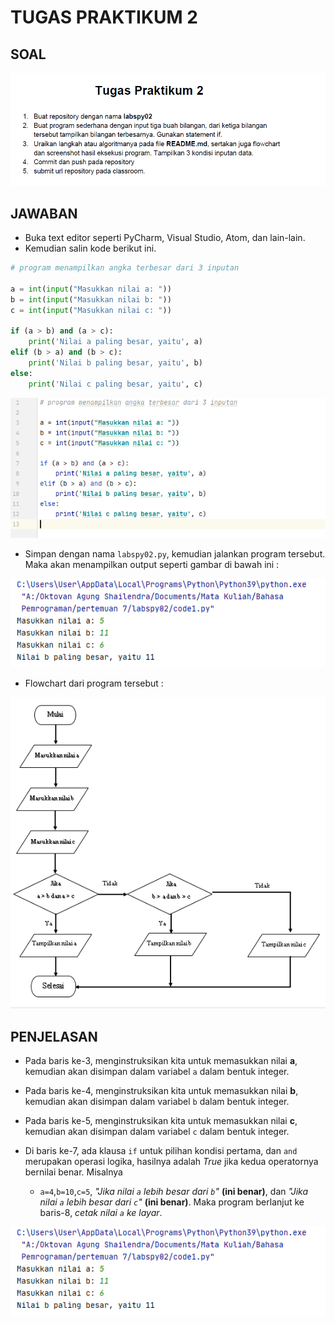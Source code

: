 # TUGAS PRAKTIKUM 2

## SOAL

![gambar1](gambar/tugas.png)

## JAWABAN

* Buka text editor seperti PyCharm, Visual Studio, Atom, dan lain-lain.
* Kemudian salin kode berikut ini.

``` python
# program menampilkan angka terbesar dari 3 inputan

a = int(input("Masukkan nilai a: "))
b = int(input("Masukkan nilai b: "))
c = int(input("Masukkan nilai c: "))

if (a > b) and (a > c):
    print('Nilai a paling besar, yaitu', a)
elif (b > a) and (b > c):
    print('Nilai b paling besar, yaitu', b)
else:
    print('Nilai c paling besar, yaitu', c)
```

![gambar2](gambar/code1.png)

* Simpan dengan nama `labspy02.py`, kemudian jalankan program tersebut. Maka akan menampilkan output seperti gambar di bawah ini :

![gambar3](gambar/output1.png)

* Flowchart dari program tersebut :

![gambar3](gambar/flowchart.png)

## PENJELASAN
  * Pada baris ke-3, menginstruksikan kita untuk memasukkan nilai **a**, kemudian akan disimpan dalam variabel `a` dalam bentuk integer.

  * Pada baris ke-4, menginstruksikan kita untuk memasukkan nilai **b**, kemudian akan disimpan dalam variabel `b` dalam bentuk integer.

  * Pada baris ke-5, menginstruksikan kita untuk memasukkan nilai **c**, kemudian akan disimpan dalam variabel `c` dalam bentuk integer.

  * Di baris ke-7, ada klausa `if` untuk pilihan kondisi pertama, dan `and` merupakan operasi logika, hasilnya adalah _True_ jika kedua operatornya bernilai benar. Misalnya

    * `a=4`,`b=10`,`c=5`, _"Jika nilai `a` lebih besar dari `b`"_ **(ini benar)**, dan _"Jika nilai `a` lebih besar dari `c`"_ **(ini benar)**. Maka program berlanjut ke baris-8, _cetak nilai `a` ke layar_.

![gambar4](gambar/output1.png)